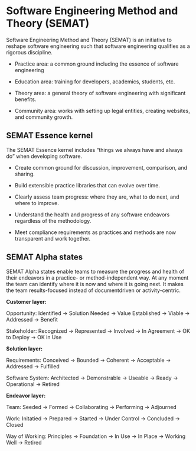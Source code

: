 # Software Engineering Method and Theory (SEMAT)

Software Engineering Method and Theory (SEMAT) is an initiative to reshape software engineering such that software engineering qualifies as a rigorous discipline.

  * Practice area: a common ground including the essence of software engineering

  * Education area: training for developers, academics, students, etc.

  * Theory area: a general theory of software engineering with significant benefits.

  * Community area: works with setting up legal entities, creating websites, and community growth. 


## SEMAT Essence kernel

The SEMAT Essence kernel includes “things we always have and always do” when developing software. 

  * Create common ground for discussion, improvement, comparison, and sharing.

  * Build extensible practice libraries that can evolve over time.

  * Clearly assess team progress: where they are, what to do next, and where to improve.

  * Understand the health and progress of any software endeavors regardless of the methodology.

  * Meet compliance requirements as practices and methods are now transparent and work together.


## SEMAT Alpha states

SEMAT Alpha states enable teams to measure the progress and health of their endeavors in a practice- or method-independent way. At any moment the team can identify where it is now and where it is going next. It makes the team results-focused instead of documentdriven or activity-centric. 

**Customer layer:**

Opportunity: Identified → Solution Needed → Value Established → Viable → Addressed → Benefit

Stakeholder: Recognized → Represented → Involved → In Agreement → OK to Deploy → OK in Use

**Solution layer:**

Requirements: Conceived → Bounded → Coherent → Acceptable → Addressed → Fulfilled

Software System: Architected → Demonstrable → Useable → Ready → Operational → Retired

**Endeavor layer:**

Team: Seeded → Formed → Collaborating → Performing → Adjourned

Work: Initatied → Prepared → Started → Under Control → Concluded → Closed

Way of Working: Principles → Foundation → In Use → In Place → Working Well → Retired


